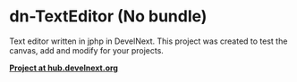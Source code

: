 # dn-TextEditor (No bundle)
Text editor written in jphp in DevelNext. This project was created to test the canvas, add and modify for your projects.

[**Project at hub.develnext.org**](https://hub.develnext.org/project/jVezjlJACbVB)
